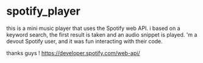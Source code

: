 # spotify_player
this is a mini music player that uses the Spotify web API. i based on a keyword search, the first result is taken and 
an audio snippet is played. 'm a devout Spotify user, and it was fun interacting with their
code.


thanks guys !
https://developer.spotify.com/web-api/
 
